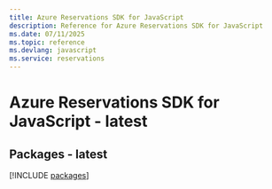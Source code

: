 ```yaml
---
title: Azure Reservations SDK for JavaScript
description: Reference for Azure Reservations SDK for JavaScript
ms.date: 07/11/2025
ms.topic: reference
ms.devlang: javascript
ms.service: reservations
---
```

# Azure Reservations SDK for JavaScript - latest
## Packages - latest
[!INCLUDE [packages](reservations-index.md)]